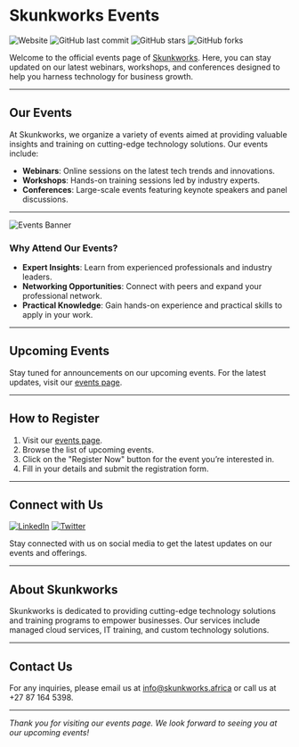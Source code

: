 # Skunkworks Events

![Website](https://img.shields.io/website-up-down-green-red/http/skunkworks.africa.svg)
![GitHub last commit](https://img.shields.io/github/last-commit/skunkworks/events.svg)
![GitHub stars](https://img.shields.io/github/stars/skunkworks/events.svg?style=social)
![GitHub forks](https://img.shields.io/github/forks/skunkworks/events.svg?style=social)

Welcome to the official events page of [Skunkworks](https://skunkworks.africa/events). Here, you can stay updated on our latest webinars, workshops, and conferences designed to help you harness technology for business growth.

---

## Our Events

At Skunkworks, we organize a variety of events aimed at providing valuable insights and training on cutting-edge technology solutions. Our events include:

- **Webinars**: Online sessions on the latest tech trends and innovations.
- **Workshops**: Hands-on training sessions led by industry experts.
- **Conferences**: Large-scale events featuring keynote speakers and panel discussions.

---

![Events Banner](./Create_a_professional_and_visually_appealing_banne.png)

### Why Attend Our Events?

- **Expert Insights**: Learn from experienced professionals and industry leaders.
- **Networking Opportunities**: Connect with peers and expand your professional network.
- **Practical Knowledge**: Gain hands-on experience and practical skills to apply in your work.

---

## Upcoming Events

Stay tuned for announcements on our upcoming events. For the latest updates, visit our [events page](https://skunkworks.africa/events).

---

## How to Register

1. Visit our [events page](https://skunkworks.africa/events).
2. Browse the list of upcoming events.
3. Click on the "Register Now" button for the event you’re interested in.
4. Fill in your details and submit the registration form.

---

## Connect with Us

[![LinkedIn](https://img.shields.io/badge/LinkedIn-Connect-blue)](https://www.linkedin.com/company/skunkworksza/)
[![Twitter](https://img.shields.io/twitter/follow/skunkworks?style=social)](https://twitter.com/skunkworks)

Stay connected with us on social media to get the latest updates on our events and offerings.

---

## About Skunkworks

Skunkworks is dedicated to providing cutting-edge technology solutions and training programs to empower businesses. Our services include managed cloud services, IT training, and custom technology solutions.

---

## Contact Us

For any inquiries, please email us at [info@skunkworks.africa](mailto:info@skunkworks.africa) or call us at +27 87 164 5398.

---

*Thank you for visiting our events page. We look forward to seeing you at our upcoming events!*